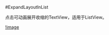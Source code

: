 #ExpandLayoutInList

点击可动画展开收缩的TextView，适用于ListView。

[!image](https://github.com/tianmeng0111/ExpandLayoutInList/blob/master/GIF.gif)

